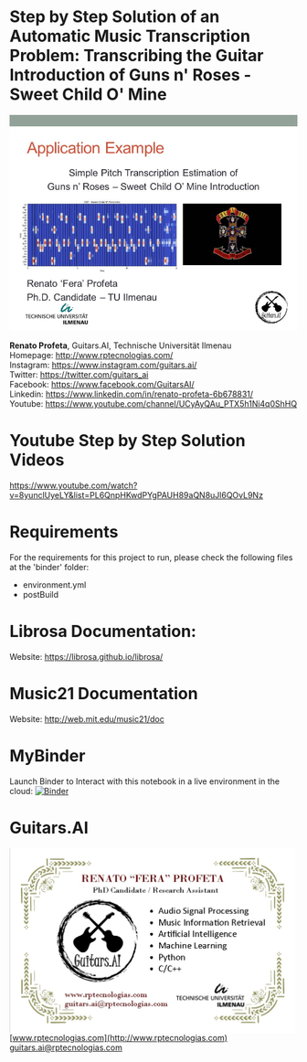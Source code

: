 # Step by Step Solution of an Automatic Music Transcription Problem: Transcribing the Guitar Introduction of Guns n' Roses - Sweet Child O' Mine

<img src="Slide16.JPG" width="600">

**Renato Profeta**, Guitars.AI, Technische Universität Ilmenau <br>
Homepage: http://www.rptecnologias.com/ <br>
Instagram: https://www.instagram.com/guitars.ai/ <br>
Twitter: https://twitter.com/guitars_ai <br>
Facebook: https://www.facebook.com/GuitarsAI/ <br>
Linkedin: https://www.linkedin.com/in/renato-profeta-6b678831/ <br>
Youtube: https://www.youtube.com/channel/UCyAyQAu_PTX5h1Ni4q0ShHQ

# Youtube Step by Step Solution Videos

https://www.youtube.com/watch?v=8yunclUyeLY&list=PL6QnpHKwdPYgPAUH89aQN8uJl6QOvL9Nz

# Requirements
For the requirements for this project to run, please check the following files at the 'binder' folder:
  - environment.yml
  - postBuild
  
# Librosa Documentation:
Website: https://librosa.github.io/librosa/ <br>

# Music21 Documentation
Website: http://web.mit.edu/music21/doc <br> 

# MyBinder

Launch Binder to Interact with this notebook in a live environment in the cloud:
[![Binder](https://mybinder.org/badge.svg)](https://mybinder.org/v2/gh/GuitarsAI/BasicAutoTranscriptionRepo/master)

# Guitars.AI

<p align="left">
<img src="./img/businesscard.jpg" width="500px" alt="Business Card" align="left" >
</p>
<br>

[www.rptecnologias.com](http://www.rptecnologias.com)
<br>
guitars.ai@rptecnologias.com


